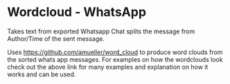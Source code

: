 # Wordcloud - WhatsApp

Takes text from exported Whatsapp Chat splits the message from Author/Time of the sent 
message. 

Uses https://github.com/amueller/word_cloud to produce word clouds from the sorted whats app
messages. For examples on how the wordclouds look check out the above link for many examples and explanation on how it works
and can be used.
